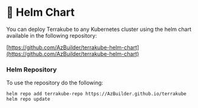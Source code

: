 # 🔨 Helm Chart

You can deploy Terrakube to any Kubernetes cluster using the helm chart available in the following repository:

[https://github.com/AzBuilder/terrakube-helm-chart](https://github.com/AzBuilder/terrakube-helm-chart)

### Helm Repository

To use the repository do the following:

```
helm repo add terrakube-repo https://AzBuilder.github.io/terrakube
helm repo update
```
